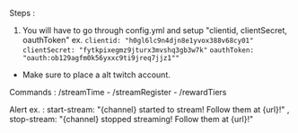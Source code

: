 Steps : 
1. You will have to go through config.yml and setup "clientid, clientSecret, oauthToken" ex. `clientid: "h0gl6lc9n4djn8e1yvox388v68cy01"` `clientSecret: "fytkpixegmz9jturx3mvshq3gb3w7k"` `oauthToken: "oauth:ob129agfm0k56yxxc9ti9jreq7jjz1""`
- Make sure to place a alt twitch account.

Commands : 
/streamTime - /streamRegister - /rewardTiers

Alert ex. :
start-stream: "{channel} started to stream! Follow them at {url}!" , 
stop-stream: "{channel} stopped streaming! Follow them at {url}!"
